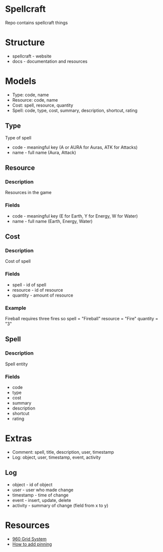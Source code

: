 # Spellcraft

Repo contains spellcraft things

# Structure

* spellcraft - website
* docs - documentation and resources

# Models

* Type: code, name
* Resource: code, name
* Cost: spell, resource, quantity
* Spell: code, type, cost, summary, description, shortcut, rating

## Type

Type of spell

* code - meaningful key (A or AURA for Auras, ATK for Attacks)
* name - full name (Aura, Attack)

## Resource

### Description

Resources in the game

### Fields

* code - meaningful key (E for Earth, Y for Energy, W for Water)
* name - full name (Earth, Energy, Water)

## Cost

### Description

Cost of spell

### Fields

* spell - id of spell
* resource - id of resource
* quantity - amount of resource

### Example

Fireball requires three fires so
spell = "Fireball"
resource = "Fire"
quantity = "3"

## Spell

### Description

Spell entity

### Fields

* code
* type
* cost
* summary
* description
* shortcut
* rating

# Extras

* Comment: spell, title, description, user, timestamp
* Log: object, user, timestamp, event, activity

## Log

* object - id of object
* user - user who made change
* timestamp - time of change
* event - insert, update, delete
* activity - summary of change (field from x to y)

# Resources

* [960 Grid System](http://960.gs/)
* [How to add pinning](http://buildmypinnedsite.com/en-GB)
